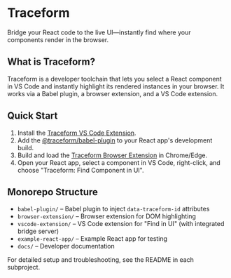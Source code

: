 # Traceform

Bridge your React code to the live UI—instantly find where your components render in the browser.

## What is Traceform?

Traceform is a developer toolchain that lets you select a React component in VS Code and instantly highlight its rendered instances in your browser. It works via a Babel plugin, a browser extension, and a VS Code extension.

## Quick Start

1. Install the [Traceform VS Code Extension](./vscode-extension/README.md).
2. Add the [@traceform/babel-plugin](./babel-plugin/README.md) to your React app's development build.
3. Build and load the [Traceform Browser Extension](./browser-extension/README.md) in Chrome/Edge.
4. Open your React app, select a component in VS Code, right-click, and choose "Traceform: Find Component in UI".

## Monorepo Structure

- `babel-plugin/` – Babel plugin to inject `data-traceform-id` attributes
- `browser-extension/` – Browser extension for DOM highlighting
- `vscode-extension/` – VS Code extension for "Find in UI" (with integrated bridge server)
- `example-react-app/` – Example React app for testing
- `docs/` – Developer documentation

For detailed setup and troubleshooting, see the README in each subproject.
